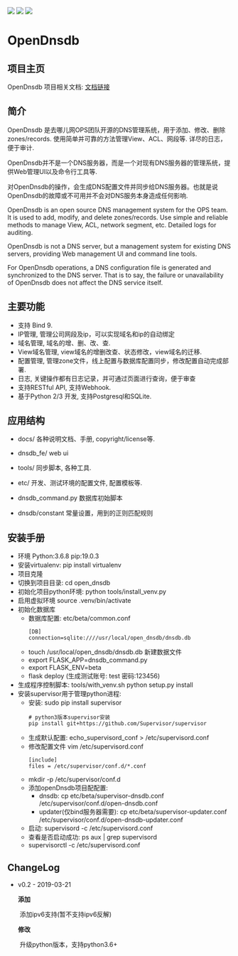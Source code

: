 ![](https://img.shields.io/github/release/qunarcorp/open_dnsdb.svg)
![](https://img.shields.io/github/license/qunarcorp/open_dnsdb.svg)
![](https://img.shields.io/github/languages/code-size/qunarcorp/open_dnsdb.svg)
# OpenDnsdb

## 项目主页

OpenDnsdb 项目相关文档:  [文档链接](../../wikis/home)


## 简介

OpenDnsdb 是去哪儿网OPS团队开源的DNS管理系统，用于添加、修改、删除zones/records.
使用简单并可靠的方法管理View、ACL、网段等.
详尽的日志，便于审计.

OpenDnsdb并不是一个DNS服务器，而是一个对现有DNS服务器的管理系统，提供Web管理UI以及命令行工具等.

对OpenDnsdb的操作，会生成DNS配置文件并同步给DNS服务器。也就是说OpenDnsdb的故障或不可用并不会对DNS服务本身造成任何影响.

OpenDnsdb is an open source DNS management system for the OPS team. It is used to add, modify, and delete zones/records. Use simple and reliable methods to manage View, ACL, network segment, etc. Detailed logs for auditing.

OpenDnsdb is not a DNS server, but a management system for existing DNS servers, providing Web management UI and command line tools.

For OpenDnsdb operations, a DNS configuration file is generated and synchronized to the DNS server. That is to say, the failure or unavailability of OpenDnsdb does not affect the DNS service itself.


## 主要功能

* 支持 Bind 9.
* IP管理, 管理公司网段及ip，可以实现域名和ip的自动绑定
* 域名管理, 域名的增、删、改、查.
* View域名管理, view域名的增删改查、状态修改，view域名的迁移.
* 配置管理, 管理zone文件，线上配置与数据库配置同步，修改配置自动完成部署.
* 日志, 关键操作都有日志记录，并可通过页面进行查询，便于审查
* 支持RESTful API, 支持Webhook.
* 基于Python 2/3 开发, 支持Postgresql和SQLite.


## 应用结构

* docs/
	各种说明文档、手册, copyright/license等.

* dnsdb_fe/
	web ui

* tools/
	同步脚本, 各种工具.

* etc/
	开发、测试环境的配置文件, 配置模板等.

* dnsdb_command.py
	数据库初始脚本

* dnsdb/constant
 常量设置，用到的正则匹配规则


## 安装手册
* 环境 Python:3.6.8  pip:19.0.3
* 安装virtualenv: pip install virtualenv
* 项目克隆
* 切换到项目目录: cd open_dnsdb 
* 初始化项目python环境: python tools/install_venv.py
* 启用虚拟环境 source .venv/bin/activate 
* 初始化数据库
    *  数据库配置: etc/beta/common.conf
		```
		[DB]
		connection=sqlite:////usr/local/open_dnsdb/dnsdb.db
		```
	*  touch /usr/local/open_dnsdb/dnsdb.db 新建数据文件 
	*  export FLASK_APP=dnsdb_command.py
	*  export FLASK_ENV=beta
	*  flask deploy (生成测试账号: test 密码:123456)
* 生成程序控制脚本: tools/with_venv.sh python setup.py install
* 安装supervisor用于管理python进程:
	* 安装: sudo pip install supervisor
        ```
        # python3版本supervisor安装
        pip install git+https://github.com/Supervisor/supervisor
        ```
	* 生成默认配置: echo_supervisord_conf > /etc/supervisord.conf
	* 修改配置文件 vim /etc/supervisord.conf
		```
		[include]
		files = /etc/supervisor/conf.d/*.conf
		```
	* mkdir -p /etc/supervisor/conf.d
	* 添加openDnsdb项目配配置: 
		* dnsdb: cp etc/beta/supervisor-dnsdb.conf /etc/supervisor/conf.d/open-dnsdb.conf
		* updater(仅bind服务器需要): cp etc/beta/supervisor-updater.conf /etc/supervisor/conf.d/open-dnsdb-updater.conf
	* 启动: supervisord -c /etc/supervisord.conf
	* 查看是否启动成功: ps aux | grep supervisord
	* supervisorctl -c /etc/supervisord.conf

## ChangeLog

* v0.2 - 2019-03-21

   **添加**

   ​	添加ipv6支持(暂不支持ipv6反解)

   **修改**

   ​	升级python版本，支持python3.6+